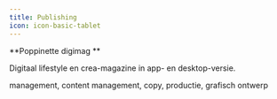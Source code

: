```yaml
---
title: Publishing
icon: icon-basic-tablet
---
```


**Poppinette digimag **

Digitaal lifestyle en crea-magazine in app- en desktop-versie.

management, content management, copy, productie, grafisch ontwerp